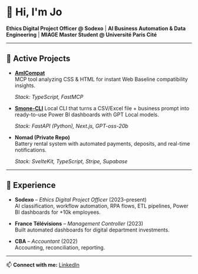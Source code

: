 # 👋 Hi, I'm Jo

**Ethics Digital Project Officer @ Sodexo** | **AI Business Automation & Data Engineering** | **MIAGE Master Student @ Université Paris Cité**

---

## 🚀 Active Projects  

- **[AmICompat](https://github.com/jolehuit/amicompat)**  
  MCP tool analyzing CSS & HTML for instant Web Baseline compatibility insights.
  
  *Stack: TypeScript, FastMCP*  

- **[Smone-CLI](https://github.com/jolehuit/smone-cli)**
  Local CLI that turns a CSV/Excel file + business prompt into ready-to-use Power BI dashboards with GPT Local models.
  
  *Stack: FastAPI (Python), Next.js, GPT-oss-20b*
  
- **Nomad (Private Repo)**  
  Battery rental system with automated payments, deposits, and real-time notifications.
    
  *Stack: SvelteKit, TypeScript, Stripe, Supabase*
  
---

## 💼 Experience  

- **Sodexo** – *Ethics Digital Project Officer* (2023–present)  
  AI classification, workflow automation, RPA flows, ETL pipelines, Power BI dashboards for +10k employees.  

- **France Télévisions** – *Management Controller* (2023)  
  Built automated dashboards for digital department investments.  

- **CBA** – *Accountant* (2022)  
  Accounting, reconciliation, reporting.
  
---
📫 **Connect with me:** [LinkedIn](https://www.linkedin.com/in/maxpenso)
